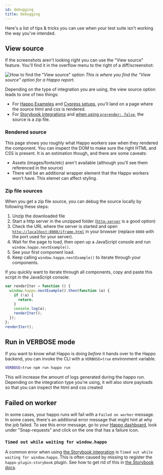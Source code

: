 ```yaml
---
id: debugging
title: Debugging
---
```


Here's a list of tips & tricks you can use when your test suite isn't working
the way you've intended.

## View source

If the screenshots aren't looking right you can use the "View source" feature.
You'll find it in the overflow menu to the right of a diff/screenshot:

![How to find the "View source" option](/img/happo-view-source.gif) _This is
where you find the "View source" option for a Happo report._

Depending on the type of integration you are using, the view source option leads
to one of two things:

- For [Happo Examples](examples.md) and [Cypress setups](cypress.md), you'll
  land on a page where the source html and css is rendered.
- For [Storybook integrations](storybook.md) and
  [when using `prerender: false`](configuration.md#prerender), the source is a
  zip file.

### Rendered source

This page shows you roughly what Happo workers saw when they rendered the
component. You can inspect the DOM to make sure the right HTML and CSS is
present. It is an estimation though, and there are some caveats:

- Assets (images/fonts/etc) aren't available (although you'll see them
  referenced in the source)
- There will be an additional wrapper element that the Happo workers won't have.
  This elemet can affect styling.

### Zip file sources

When you get a zip file source, you can debug the source locally by following
these steps:

1. Unzip the downloaded file
2. Start a http server in the unzipped folder
   ([`http-server`](https://www.npmjs.com/package/http-server) is a good option)
3. Check the URL where the server is started and open
   [`http://localhost:8080/iframe.html`](http://localhost:8080/iframe.html) in
   your browser (replace `8080` with the port used for your server).
4. Wait for the page to load, then open up a JavaScript console and run
   `window.happo.nextExample()`.
5. See your first component load.
6. Keep calling `window.happo.nextExample()` to iterate through your components.

If you quickly want to iterate through all components, copy and paste this
script in the JavaScript console:

```js
var renderIter = function () {
  window.happo.nextExample().then(function (a) {
    if (!a) {
      return;
    }
    console.log(a);
    renderIter();
  });
};
renderIter();
```

## Run in VERBOSE mode

If you want to know what Happo is doing _before_ it hands over to the Happo
backend, you can invoke the CLI with a `VERBOSE=true` environment variable.

```sh
VERBOSE=true npm run happo run
```

This will increase the amount of logs generated during the happo run. Depending
on the integration type you're using, it will also store payloads so that you
can inspect the html and css created

## Failed on worker

In some cases, your happo runs will fail with a `Failed on worker` message. In
some cases, there's an additional error message that might hint at why the job
failed. To see this error message, go to your
[Happo dashboard](https://happo.io/dashboard), look under "Snap-requests" and
click on the one that has a failure icon.

### `Timed out while waiting for window.happo`

A common error when using [the Storybook integration](storybook.md) is
`Timed out while waiting for window.happo`. This is often caused by missing to
register the `happo-plugin-storybook` plugin. See how to get rid of this in
[the Storybook docs](storybook.md#troubleshooting).
